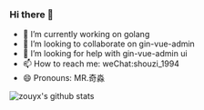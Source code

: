 ### Hi there 👋

<!--
**piexlmax/piexlmax** is a ✨ _special_ ✨ repository because its `README.md` (this file) appears on your GitHub profile.

Here are some ideas to get you started:
 -->
- 🔭 I’m currently working on golang
- 👯 I’m looking to collaborate on gin-vue-admin
- 🤔 I’m looking for help with gin-vue-admin ui
- 📫 How to reach me: weChat:shouzi_1994
- 😄 Pronouns: MR.奇淼


![zouyx's github stats](https://github-readme-stats.vercel.app/api?username=flipped-aurora&show_icons=true&theme=radical)

